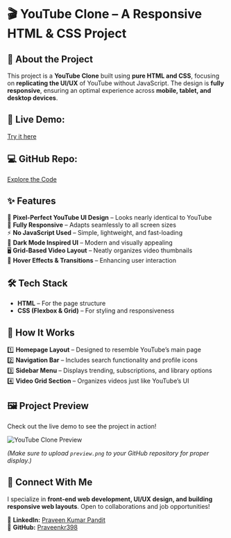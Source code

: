 # 🎬 YouTube Clone – A Responsive HTML & CSS Project  

## 🚀 About the Project  
This project is a **YouTube Clone** built using **pure HTML and CSS**, focusing on **replicating the UI/UX** of YouTube without JavaScript. The design is **fully responsive**, ensuring an optimal experience across **mobile, tablet, and desktop devices**.  


## 🔗 **Live Demo:**  
[Try it here](https://praveenkr398.github.io/YoutubeClone/)  
## 💻 **GitHub Repo:**
[Explore the Code](https://github.com/Praveenkr398/YoutubeClone)  



## ✨ Features  
🎨 **Pixel-Perfect YouTube UI Design** – Looks nearly identical to YouTube  
📱 **Fully Responsive** – Adapts seamlessly to all screen sizes  
⚡ **No JavaScript Used** – Simple, lightweight, and fast-loading  
🌙 **Dark Mode Inspired UI** – Modern and visually appealing  
🖥️ **Grid-Based Video Layout** – Neatly organizes video thumbnails  
📌 **Hover Effects & Transitions** – Enhancing user interaction  

## 🛠 Tech Stack  
- **HTML** – For the page structure  
- **CSS (Flexbox & Grid)** – For styling and responsiveness  

## 🎯 How It Works  
1️⃣ **Homepage Layout** – Designed to resemble YouTube’s main page  
2️⃣ **Navigation Bar** – Includes search functionality and profile icons  
3️⃣ **Sidebar Menu** – Displays trending, subscriptions, and library options  
4️⃣ **Video Grid Section** – Organizes videos just like YouTube’s UI  

## 🖼️ Project Preview  
Check out the live demo to see the project in action!  

![YouTube Clone Preview](https://github.com/user-attachments/assets/e7d84723-0caa-40c4-ba6d-5ce33d5b3ad3)  

*(Make sure to upload `preview.png` to your GitHub repository for proper display.)*  

## 📢 Connect With Me  
I specialize in **front-end web development, UI/UX design, and building responsive web layouts**. Open to collaborations and job opportunities!  

📌 **LinkedIn:** [Praveen Kumar Pandit](https://www.linkedin.com/in/Praveenkr398)  
📌 **GitHub:** [Praveenkr398](https://github.com/Praveenkr398)  
